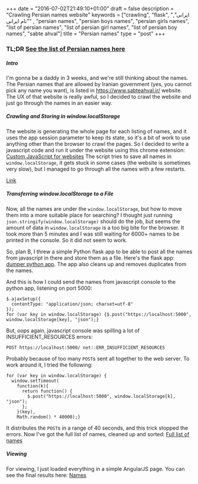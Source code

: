 +++
date = "2016-07-02T21:49:10+01:00"
draft = false
description = "Crawling Persian names website"
keywords = ["crawling", "flask", "ایرانی", "نام ایرانی" , "persian names", "persian boys names", "persian girls names", "list of persian names", "list of persian girl names", "list of persian boy names", "sabte ahval"]
title = "Persian names"
type = "post"
+++

### TL;DR [See the list of Persian names here](names.html)

##### Intro
I'm gonna be a daddy in 3 weeks, and we're still thinking about the names.
The Persian names that are allowed by Iranian government (yes, you cannot pick
any name you want), is listed in https://www.sabteahval.ir/ website. The
UX of that website is really awful, so I decided to crawl the website and
just go through the names in an easier way.

##### Crawling and Storing in window.localStorage
The website is generating the whole page for each listing of names, and
it uses the app session parameter to keep its state, so it's a bit of work
to use anything other than the browser to crawl the pages. So I decided to
write a javascript code and run it under the website using this chrome
extension: [Custom JavaScript for websites](https://chrome.google.com/webstore/detail/custom-javascript-for-web/poakhlngfciodnhlhhgnaaelnpjljija)
The script tries to save all names in `window.localStorage`, it gets
stuck in some cases (the website is sometimes very slow), but I managed
to go through all the names with a few restarts.

[Link](name-crawler.js)


##### Transferring window.localStorage to a File

Now, all the names are under the `window.localStorage`, but how to move them
into a more suitable place for searching? I thought just running
`json.stringify(window.localStorage)` should do the job, but seems the
amount of data in `window.localStorage` is a too big bite for the browser.
It took more than 5 minutes and I was still waiting for 6000+ names to be printed
in the console. So it did not seem to work.

So, plan B, I threw a simple Python flask app to be able to post all the names from
javascript in there and store them as a file. Here's the flask app:
[dumper python app](dumper.py).
The app also cleans up and removes duplicates from the names.

And this is how I could send the names from javascript console to the python app,
listening on port 5000:
```
$.ajaxSetup({
  contentType: "application/json; charset=utf-8"
});
for (var key in window.localStorage) {$.post("https://localhost:5000", window.localStorage[key], "json");}
```

But, oops again, javascript console was spilling a lot of INSUFFICIENT_RESOURCES
errors:
```
POST https://localhost:5000/ net::ERR_INSUFFICIENT_RESOURCES
```
Probably because of too many `POST`s sent all together to the web server. To work
around it, I tried the following:
```
for (var key in window.localStorage) {
  window.setTimeout(
    function(k){
      return function() {
        $.post("https://localhost:5000", window.localStorage[k], "json");
      };
    }(key),
    Math.random() * 40000);}
```
It distributes the `POST`s in a range of 40 seconds, and this trick stopped the
errors. Now I've got the full list of names, cleaned up and sorted:
[Full list of names](dump.json)


##### Viewing
For viewing, I just loaded everything in a simple AngularJS page. You can see the final
results here: [Names](names.html)
